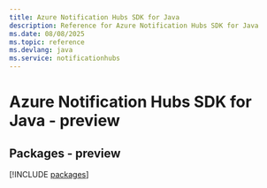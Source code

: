 ```yaml
---
title: Azure Notification Hubs SDK for Java
description: Reference for Azure Notification Hubs SDK for Java
ms.date: 08/08/2025
ms.topic: reference
ms.devlang: java
ms.service: notificationhubs
---
```

# Azure Notification Hubs SDK for Java - preview
## Packages - preview
[!INCLUDE [packages](notification-hubs-index.md)]